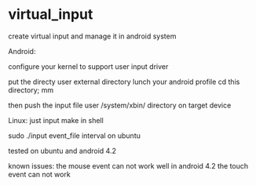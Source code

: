 virtual_input
=============

create virtual input and manage it in android system

Android:

configure your kernel to support user input driver

put the directy user external directory
lunch your android profile
cd this directory; mm

then push the input file user /system/xbin/ directory on target device

Linux:
just input make in shell

sudo ./input event_file interval on ubuntu


tested on ubuntu and android 4.2

known issues:
the mouse event can not work well in android 4.2
the touch event can not work


